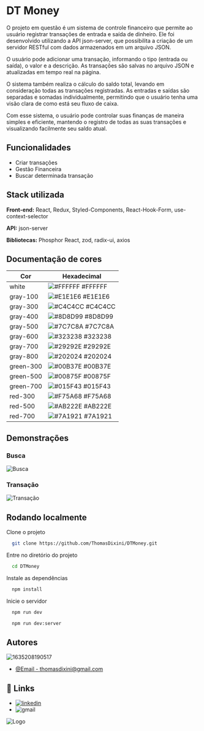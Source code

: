 
# DT Money


O projeto em questão é um sistema de controle financeiro que permite ao usuário registrar transações de entrada e saída de dinheiro. Ele foi desenvolvido utilizando a API json-server, que possibilita a criação de um servidor RESTful com dados armazenados em um arquivo JSON.

O usuário pode adicionar uma transação, informando o tipo (entrada ou saída), o valor e a descrição. As transações são salvas no arquivo JSON e atualizadas em tempo real na página.

O sistema também realiza o cálculo do saldo total, levando em consideração todas as transações registradas. As entradas e saídas são separadas e somadas individualmente, permitindo que o usuário tenha uma visão clara de como está seu fluxo de caixa.

Com esse sistema, o usuário pode controlar suas finanças de maneira simples e eficiente, mantendo o registro de todas as suas transações e visualizando facilmente seu saldo atual.


## Funcionalidades

- Criar transações
- Gestão Financeira
- Buscar determinada transação



## Stack utilizada

**Front-end:** React, Redux, Styled-Components, React-Hook-Form, use-context-selector

**API:** json-server

**Bibliotecas:** Phosphor React, zod, radix-ui, axios

## Documentação de cores

| Cor               | Hexadecimal                                                |
| ----------------- | ---------------------------------------------------------------- |
| white      | ![#FFFFFF](https://via.placeholder.com/10/#FFFFFF?text=+) #FFFFFF
| gray-100      | ![#E1E1E6](https://via.placeholder.com/10/#E1E1E6?text=+) #E1E1E6|
| gray-300       | ![#C4C4CC](https://via.placeholder.com/10/C4C4CC?text=+) #C4C4CC |
| gray-400       | ![#8D8D99](https://via.placeholder.com/10/8D8D99?text=+) #8D8D99 |
| gray-500  | ![#7C7C8A](https://via.placeholder.com/10/7C7C8A?text=+) #7C7C8A |
| gray-600| ![#323238](https://via.placeholder.com/10/323238?text=+) #323238 |
| gray-700 | ![#29292E](https://via.placeholder.com/10/29292E?text=+) #29292E |
| gray-800  | ![#202024](https://via.placeholder.com/10/202024?text=+) #202024 |
| green-300 | ![#00B37E](https://via.placeholder.com/10/00B37E?text=+) #00B37E |
| green-500 | ![#00875F](https://via.placeholder.com/10/00875F?text=+) #00875F |
| green-700 | ![#015F43](https://via.placeholder.com/10/015F43?text=+) #015F43 |
| red-300 | ![#F75A68](https://via.placeholder.com/10/F75A68?text=+) #F75A68 |
| red-500 | ![#AB222E](https://via.placeholder.com/10/AB222E?text=+) #AB222E |
| red-700 | ![#7A1921](https://via.placeholder.com/10/7A1921?text=+) #7A1921 |

## Demonstrações

### Busca 
![Busca](https://github.com/ThomasDixini/DTMoney/assets/83423919/b762f952-e1f1-4413-a1ce-ffceb23407d1)
</br>

### Transação
![Transação](https://github.com/ThomasDixini/DTMoney/assets/83423919/46465b1e-6f94-43ed-b917-d4ab20dcd30d)
</br>

## Rodando localmente

Clone o projeto

```bash
  git clone https://github.com/ThomasDixini/DTMoney.git
```

Entre no diretório do projeto

```bash
  cd DTMoney
```

Instale as dependências

```bash
  npm install
```

Inicie o servidor

```bash
  npm run dev
```
```bash
  npm run dev:server
```



## Autores

![1635208190517](https://user-images.githubusercontent.com/83423919/226786783-03b03953-f231-4626-9ec8-b70a10a5a19d.jpg)
- [@Email - thomasdixini@gmail.com](https://www.gmail.com/thomasdixini)



## 🔗 Links
- [![linkedin](https://img.shields.io/badge/-LinkedIn-%230077B5?style=for-the-badge&logo=linkedin&logoColor=white)](https://www.linkedin.com/in/thomas-dixini-011641220/)
- ![gmail](https://img.shields.io/badge/Gmail-D14836?style=for-the-badge&logo=gmail&logoColor=white")


![Logo](https://logos-download.com/wp-content/uploads/2016/09/React_logo_wordmark.png)

